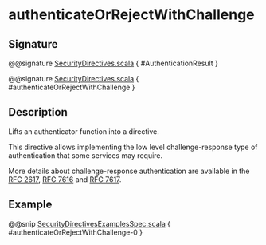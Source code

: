 # authenticateOrRejectWithChallenge

## Signature

@@signature [SecurityDirectives.scala]($akka-http$/akka-http/src/main/scala/akka/http/scaladsl/server/directives/SecurityDirectives.scala) { #AuthenticationResult }

@@signature [SecurityDirectives.scala]($akka-http$/akka-http/src/main/scala/akka/http/scaladsl/server/directives/SecurityDirectives.scala) { #authenticateOrRejectWithChallenge }

## Description

Lifts an authenticator function into a directive.

This directive allows implementing the low level challenge-response type of authentication that some services may require.

More details about challenge-response authentication are available in the [RFC 2617](http://tools.ietf.org/html/rfc2617), [RFC 7616](http://tools.ietf.org/html/rfc7616) and [RFC 7617](http://tools.ietf.org/html/rfc7617).

## Example

@@snip [SecurityDirectivesExamplesSpec.scala]($test$/scala/docs/http/scaladsl/server/directives/SecurityDirectivesExamplesSpec.scala) { #authenticateOrRejectWithChallenge-0 }